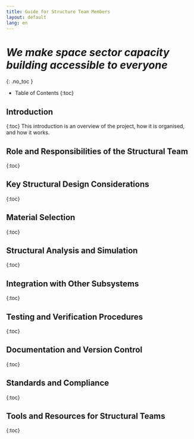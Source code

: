 ```yaml
---
title: Guide for Structure Team Members
layout: default
lang: en
---
```


# *We make space sector capacity building accessible to everyone*
{: .no_toc }


- Table of Contents
{:toc}

## Introduction
{:toc}
This introduction is an overview of the project, how it is organised, and how it works.


## Role and Responsibilities of the Structural Team
{:toc}



## Key Structural Design Considerations
{:toc}



## Material Selection
{:toc}



## Structural Analysis and Simulation
{:toc}


## Integration with Other Subsystems
{:toc}



## Testing and Verification Procedures
{:toc}



## Documentation and Version Control
{:toc}



## Standards and Compliance
{:toc}



## Tools and Resources for Structural Teams
{:toc}

